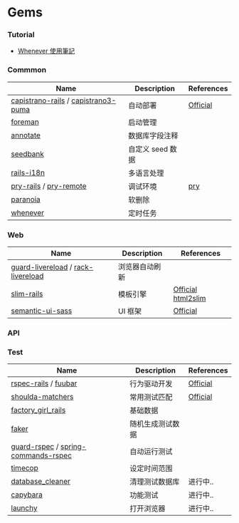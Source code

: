 # Gems
### Tutorial

* [Whenever 使用筆記](http://lemonup.logdown.com/posts/169422-rails-whenever-use-note)

### Commmon

Name |  Description  | References
------|--------- |------|
[capistrano-rails][019] / [capistrano3-puma][020] | 自动部署 |  [Official][capistrano]
[foreman][001]		| 启动管理 | 
[annotate][002]		| 数据库字段注释 |
[seedbank][003]		| 自定义 seed 数据 | 
[rails-i18n][004]	| 多语言处理 |
[pry-rails][009]	/ [pry-remote][010]	| 调试环境 | [pry][pry]
[paranoia][005]		| 软删除 |
[whenever][022]			| 定时任务 | 



### Web

Name |  Description  | References
------|--------- |------ |
[guard-livereload][007] / [rack-livereload][011] | 浏览器自动刷新
[slim-rails][008]				| 模板引擎 | [Official][slim]  [html2slim][html2slim]
[semantic-ui-sass][006]			| UI 框架 |  [Official][semantic-ui] |
 


### API

### Test

Name |  Description  | References
------|--------- |------ |
[rspec-rails][012] / [fuubar][018]	| 行为驱动开发 | [Official][rspec]
[shoulda-matchers][013] | 常用测试匹配 | [Official][shoulda-matchers]
[factory\_girl\_rails][014] | 基础数据 | 
[faker][017]				| 随机生成测试数据
[guard-rspec][015] / [spring-commands-rspec][016] | 自动运行测试
[timecop][021]		| 设定时间范围
[database_cleaner][023] | 清理测试数据库 | 进行中..
[capybara][024]	| 功能测试| 进行中..
[launchy][025] | 打开浏览器 | 进行中..



[001]: https://github.com/ddollar/foreman
[002]: https://github.com/ctran/annotate_models
[003]: https://github.com/james2m/seedbank
[004]: https://github.com/svenfuchs/rails-i18n
[005]: https://github.com/rubysherpas/paranoia
[006]: https://github.com/doabit/semantic-ui-sass
[007]: https://github.com/guard/guard-livereload
[008]: https://github.com/slim-template/slim-rails
[009]: https://github.com/rweng/pry-rails
[010]: https://github.com/Mon-Ouie/pry-remote
[011]: https://github.com/johnbintz/rack-livereload
[012]: https://github.com/rspec/rspec-rails
[013]: https://github.com/thoughtbot/shoulda-matchers
[014]: https://github.com/thoughtbot/factory_girl_rails
[015]: https://github.com/guard/guard-rspec
[016]: https://github.com/jonleighton/spring-commands-rspec
[017]: https://github.com/stympy/faker
[018]: https://github.com/thekompanee/fuubar
[019]: https://github.com/capistrano/rails
[020]: https://github.com/seuros/capistrano-puma
[021]: https://github.com/travisjeffery/timecop
[022]: https://github.com/javan/whenever
[023]: https://github.com/DatabaseCleaner/database_cleaner
[024]: https://github.com/jnicklas/capybara
[025]: https://github.com/copiousfreetime/launchy

[semantic-ui]: http://semantic-ui.com/
[slim]: http://slim-lang.com/
[html2slim]: https://html2slim.herokuapp.com/
[pry]: http://pryrepl.org/
[rspec]: http://rspec.info/
[shoulda-matchers]: http://matchers.shoulda.io/
[capistrano]: http://capistranorb.com/

